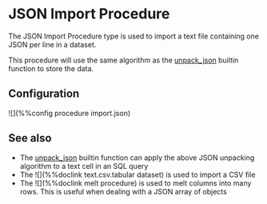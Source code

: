 # JSON Import Procedure

The JSON Import Procedure type is used to import a text file containing
one JSON per line in a dataset.

This procedure will use the same algorithm as the 
[unpack_json](../sql/ValueExpression.md.html#unpack_json) builtin function
to store the data.


## Configuration

![](%%config procedure import.json)


## See also

* The [unpack_json](../sql/ValueExpression.md.html#unpack_json) builtin function can apply the above
JSON unpacking algorithm to a text cell in an SQL query
* The ![](%%doclink text.csv.tabular dataset) is used to import a CSV file
* The ![](%%doclink melt procedure) is used to melt columns into many rows. This is useful
when dealing with a JSON array of objects

